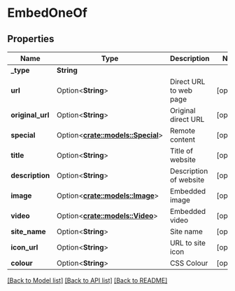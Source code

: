 # EmbedOneOf

## Properties

Name | Type | Description | Notes
------------ | ------------- | ------------- | -------------
**_type** | **String** |  | 
**url** | Option<**String**> | Direct URL to web page | [optional]
**original_url** | Option<**String**> | Original direct URL | [optional]
**special** | Option<[**crate::models::Special**](Special.md)> | Remote content | [optional]
**title** | Option<**String**> | Title of website | [optional]
**description** | Option<**String**> | Description of website | [optional]
**image** | Option<[**crate::models::Image**](Image.md)> | Embedded image | [optional]
**video** | Option<[**crate::models::Video**](Video.md)> | Embedded video | [optional]
**site_name** | Option<**String**> | Site name | [optional]
**icon_url** | Option<**String**> | URL to site icon | [optional]
**colour** | Option<**String**> | CSS Colour | [optional]

[[Back to Model list]](../README.md#documentation-for-models) [[Back to API list]](../README.md#documentation-for-api-endpoints) [[Back to README]](../README.md)


